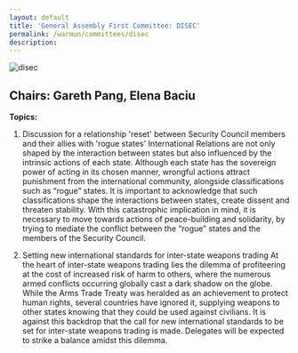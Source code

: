 ```yaml
---
layout: default
title: 'General Assembly First Committee: DISEC'
permalink: /warmun/committees/disec
description:
---
```

![disec](https://user-images.githubusercontent.com/55463665/138574150-7ab72d94-1100-48cf-b539-6a22d89993bc.jpg)
## Chairs: Gareth Pang, Elena Baciu
<b>Topics:</b>
  1. Discussion for a relationship 'reset' between Security Council members and their allies with 'rogue states'
International Relations are not only shaped by the interaction between states but also influenced by the intrinsic actions of each state. Although each state has the sovereign power of acting in its chosen manner, wrongful actions attract punishment from the international community, alongside classifications such as “rogue” states. It is important to acknowledge that such classifications shape the interactions between states, create dissent and threaten stability. With this catastrophic implication in mind, it is necessary to move towards actions of peace-building and solidarity, by trying to mediate the conflict between the “rogue” states and the members of the Security Council.

2. Setting new international standards for inter-state weapons trading
At the heart of inter-state weapons trading lies the dilemma of profiteering at the cost of increased risk of harm to others, where the numerous armed conflicts occurring globally cast a dark shadow on the globe. While the Arms Trade Treaty was heralded as an achievement to protect human rights, several countries have ignored it, supplying weapons to other states knowing that they could be used against civilians. It is against this backdrop that the call for new international standards to be set for inter-state weapons trading is made. Delegates will be expected to strike a balance amidst this dilemma.
